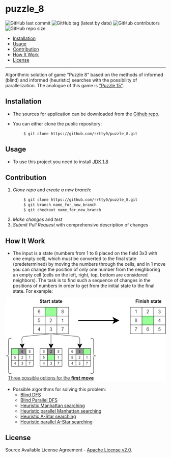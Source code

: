 # puzzle_8

![GitHub last commit](https://img.shields.io/github/last-commit/rrtty0/puzzle_8?style=plastic)
![GitHub tag (latest by date)](https://img.shields.io/github/v/tag/rrtty0/puzzle_8?style=plastic)
![GitHub contributors](https://img.shields.io/github/contributors/rrtty0/puzzle_8?style=plastic)
![GitHub repo size](https://img.shields.io/github/repo-size/rrtty0/puzzle_8?style=plastic)
 
- [Installation](#anc1)
- [Usage](#anc2)
- [Contribution](#anc3)
- [How It Work](#anc4)
- [License](#anc5)

---
 Algorithmic solution of game "Puzzle 8" based on the methods of informed (blind) and informed (heuristic) searches with the possibility of parallelization. The analogue of this game is ["Puzzle 15"](https://en.wikipedia.org/wiki/15_puzzle). 

<a id="anc1"></a>

## Installation
- The sources for application can be downloaded from the [Github repo](https://github.com/rrtty0/puzzle_8.git).

* You can either clone the public repository:
```
        $ git clone https://github.com/rrtty0/puzzle_8.git 
```
<a id="anc2"></a>

## Usage

- To use this project you need to install [JDK 1.8](https://www.oracle.com/ru/java/technologies/javase/javase8-archive-downloads.html)

<a id="anc3"></a>

## Contribution
1. _Clone repo_ and _create a new branch_:
```
        $ git clone https://github.com/rrtty0/puzzle_8.git
        $ git branch name_for_new_branch
        $ git checkout name_for_new_branch
```
2. _Make changes_ and _test_
3. _Submit Pull Request_ with comprehensive description of changes

<a id="anc4"></a>

## How It Work

- The input is a state (numbers from 1 to 8 placed on the field 3x3 with one empty cell), which must be converted to the final state (predetermined) by moving the numbers through the cells, and in 1 move you can change the position of only one number from the neighboring an empty cell (cells on the left, right, top, bottom are considered neighbors). The task is to find such a sequence of changes in the positions of numbers in order to get from the initial state to the final state. For example:

![code](./docs/image_for_readme_1.png)

* Possible algorithms for solving this problem:
   - [Blind DFS](https://en.wikipedia.org/wiki/Depth-first_search)
   - [Blind Parallel DFS](https://www.lrde.epita.fr/~bleton/doc/parallel-depth-first-search.pdf)
   - [Heuristic Manhattan searching](https://en.wikipedia.org/wiki/Taxicab_geometry)
   - [Heuristic parallel Manhattan searching](https://en.wikipedia.org/wiki/Taxicab_geometry)
   - [Heuristic A-Star searching](https://en.wikipedia.org/wiki/A*_search_algorithm)
   - [Heuristic parallel A-Star searching](https://en.wikipedia.org/wiki/A*_search_algorithm)

<a id="anc5"></a>

## License
Source Available License Agreement - [Apache License v2.0](./LICENSE).